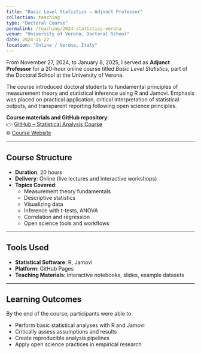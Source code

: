 ```yaml
---
title: "Basic Level Statistics – Adjunct Professor"
collection: teaching
type: "Doctoral Course"
permalink: /teaching/2024-statistics-verona
venue: "University of Verona, Doctoral School"
date: 2024-11-27
location: "Online / Verona, Italy"
---
```


From November 27, 2024, to January 8, 2025, I served as **Adjunct Professor** for a 20-hour online course titled *Basic Level Statistics*, part of the Doctoral School at the University of Verona.

The course introduced doctoral students to fundamental principles of measurement theory and statistical inference using R and Jamovi. Emphasis was placed on practical application, critical interpretation of statistical outputs, and transparent reporting following open science principles.

**Course materials and GitHub repository**:  
👉 [GitHub – Statistical Analysis Course](https://github.com/Merluin/Statistical-Analysis-Course)  
🌐 [Course Website](https://merluin.github.io/Statistical-Analysis-Course/)

---

## Course Structure

- **Duration**: 20 hours  
- **Delivery**: Online (live lectures and interactive workshops)  
- **Topics Covered**:
  - Measurement theory fundamentals
  - Descriptive statistics
  - Visualizing data
  - Inference with t-tests, ANOVA
  - Correlation and regression
  - Open science tools and workflows

---

## Tools Used

- **Statistical Software**: R, Jamovi  
- **Platform**: GitHub Pages  
- **Teaching Materials**: Interactive notebooks, slides, example datasets

---

## Learning Outcomes

By the end of the course, participants were able to:
- Perform basic statistical analyses with R and Jamovi  
- Critically assess assumptions and results  
- Create reproducible analysis pipelines  
- Apply open science practices in empirical research
